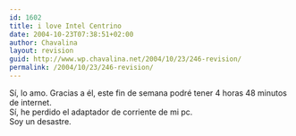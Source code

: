 ```yaml
---
id: 1602
title: i love Intel Centrino
date: 2004-10-23T07:38:51+02:00
author: Chavalina
layout: revision
guid: http://www.wp.chavalina.net/2004/10/23/246-revision/
permalink: /2004/10/23/246-revision/
---
```

Sí, lo amo. Gracias a él, este fin de semana podré tener 4 horas 48 minutos de internet.  
Sí, he perdido el adaptador de corriente de mi pc.  
Soy un desastre.